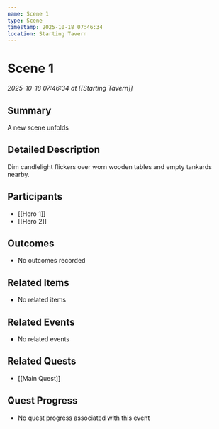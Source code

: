 ```yaml
---
name: Scene 1
type: Scene
timestamp: 2025-10-18 07:46:34
location: Starting Tavern
---
```


# Scene 1

*2025-10-18 07:46:34 at [[Starting Tavern]]*

## Summary
A new scene unfolds

## Detailed Description
Dim candlelight flickers over worn wooden tables and empty tankards nearby.

## Participants
- [[Hero 1]]
- [[Hero 2]]

## Outcomes
- No outcomes recorded

## Related Items
- No related items

## Related Events
- No related events

## Related Quests
- [[Main Quest]]

## Quest Progress
- No quest progress associated with this event
